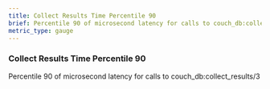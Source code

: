 ```yaml
---
title: Collect Results Time Percentile 90
brief: Percentile 90 of microsecond latency for calls to couch_db:collect_results/3
metric_type: gauge
---
```

### Collect Results Time Percentile 90

Percentile 90 of microsecond latency for calls to couch_db:collect_results/3